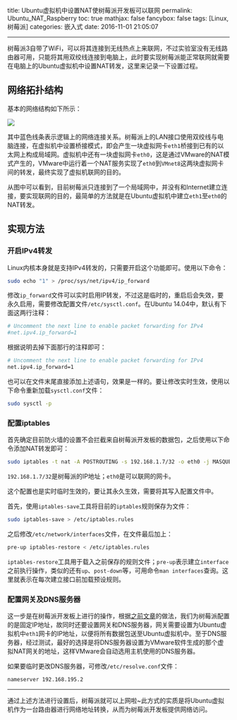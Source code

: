 title: Ubuntu虚拟机中设置NAT使树莓派开发板可以联网
permalink: Ubuntu_NAT_Raspberry
toc: true
mathjax: false
fancybox: false
tags: [Linux, 树莓派]
categories: 嵌入式
date: 2016-11-01 21:05:07

---

树莓派3自带了WiFi，可以将其连接到无线热点上来联网，不过实验室没有无线路由器可用，只能将其用双绞线连接到电脑上，此时要实现树莓派能正常联网就需要在电脑上的Ubuntu虚拟机中设置NAT转发，这里来记录一下设置过程。

<!--more-->

## 网络拓扑结构

基本的网络结构如下所示：

![](http://7xnwyt.com1.z0.glb.clouddn.com/20161101160822.png)

其中蓝色线条表示逻辑上的网络连接关系。树莓派上的LAN接口使用双绞线与电脑连接，在虚拟机中设置桥接模式，即会产生一块虚拟网卡`eth1`桥接到已有的以太网上构成局域网。虚拟机中还有一块虚拟网卡`eth0`，这是通过VMware的NAT模式产生的，VMware中运行着一个NAT服务实现了`eth0`到`VMnet8`这两块虚拟网卡间的转发，最终实现了虚拟机联网的目的。

从图中可以看到，目前树莓派只连接到了一个局域网中，并没有和Internet建立连接，要实现联网的目的，最简单的方法就是在Ubuntu虚拟机中建立`eth1`至`eth0`的NAT转发。

## 实现方法

### 开启IPv4转发

Linux内核本身就是支持IPv4转发的，只需要开启这个功能即可。使用以下命令：

```bash
sudo echo "1" > /proc/sys/net/ipv4/ip_forward
```

修改`ip_forward`文件可以实时启用IP转发，不过这是临时的，重启后会失效，要永久启用，需要修改配置文件`/etc/sysctl.conf`。在Ubuntu 14.04中，默认有下面这两行注释：

```bash
# Uncomment the next line to enable packet forwarding for IPv4
#net.ipv4.ip_forward=1
```

根据说明去掉下面那行的注释即可：

```bash
# Uncomment the next line to enable packet forwarding for IPv4
net.ipv4.ip_forward=1
```

也可以在文件末尾直接添加上述语句，效果是一样的。要让修改实时生效，使用以下命令重新加载`sysctl.conf`文件：

```bash
sudo sysctl -p
```

### 配置iptables

首先确定目前防火墙的设置不会拦截来自树莓派开发板的数据包，之后使用以下命令添加NAT转发即可：

```bash
sudo iptables -t nat -A POSTROUTING -s 192.168.1.7/32 -o eth0 -j MASQUERADE
```

`192.168.1.7/32`是树莓派的IP地址；`eth0`是可以联网的网卡。

这个配置也是实时临时生效的，要让其永久生效，需要将其写入配置文件中。

首先，使用`iptables-save`工具将目前的`iptables`规则保存为文件：

```bash
sudo iptables-save > /etc/iptables.rules
```

之后修改`/etc/network/interfaces`文件，在文件最后加上：

```bash
pre-up iptables-restore < /etc/iptables.rules
```

`iptables-restore`工具用于载入之前保存的规则文件；`pre-up`表示建立`interface`之前执行操作，类似的还有`up`、`post-down`等，可用命令`man interfaces`查询。这里就表示在每次建立接口前加载预设规则。

### 配置网关及DNS服务器

这一步是在树莓派开发板上进行的操作，根据[之前文章](/2016/10/27/Raspberry_Pi_Static_IP/)的做法，我们为树莓派配置的是固定IP地址，故同时还要设置网关和DNS服务器，网关需要设置为Ubuntu虚拟机中`eth1`网卡的IP地址，以便将所有数据包送至Ubuntu虚拟机中。至于DNS服务器，经过测试，最好的选择是将DNS服务器设置为VMware软件生成的那个虚拟NAT网关的地址，这样VMware会自动选用主机使用的DNS服务器。

如果要临时更改DNS服务器，可修改`/etc/resolve.conf`文件：

```bash
nameserver 192.168.195.2
```

----------

通过上述方法进行设置后，树莓派就可以上网啦~此方式的实质是将Ubuntu虚拟机作为一台路由器进行网络地址转换，从而为树莓派开发板提供网络访问。




